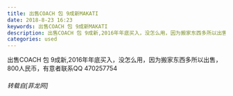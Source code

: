 ```yaml
---
title: 出售COACH 包 9成新MAKATI
date: 2018-8-23 16:23
keywords: 出售COACH 包 9成新MAKATI
description: 出售COACH 包 9成新,2016年年底买入，没怎么用，因为搬家东西多所以出售，800人民币，有意者联系QQ 470257754
categories: used
---
```

<td class="t_f" id="postmessage_1679703">

出售COACH 包 9成新,2016年年底买入，没怎么用，因为搬家东西多所以出售，800人民币，有意者联系QQ 470257754</td>
###### 转载自[菲龙网]